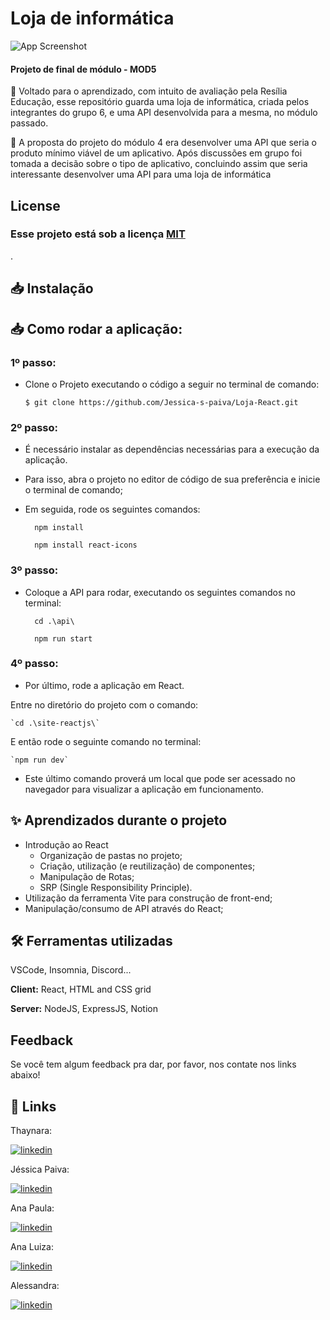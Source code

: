 
# Loja de informática

![App Screenshot](https://casaeconstrucao.org/wp-content/uploads/2022/01/2-dicas-para-escolher-nomes-de-lojas-de-informatica.jpg)

#### Projeto de final de módulo - MOD5
🌿 Voltado para o aprendizado, com intuito de avaliação pela Resília Educação, esse repositório guarda uma loja de informática, criada pelos integrantes do grupo 6, e uma API desenvolvida para a mesma, no módulo passado.

🌿 A proposta do projeto do módulo 4 era desenvolver uma API que seria o produto mínimo viável de um aplicativo. Após discussões em grupo foi tomada a decisão sobre o tipo de aplicativo, concluindo assim que seria interessante desenvolver uma API para uma loja de informática

## License

### Esse projeto está sob a licença [MIT](https://choosealicense.com/licenses/mit/)
.
## 📥 Instalação

## 📥 Como rodar a aplicação:

### 1º passo:
- Clone o Projeto executando o código a seguir no terminal de comando: 

      $ git clone https://github.com/Jessica-s-paiva/Loja-React.git


### 2º passo: 
  
- É necessário instalar as dependências necessárias para a execução da aplicação.
- Para isso, abra o projeto no editor de código de sua preferência e inicie o terminal de comando;
- Em seguida, rode os seguintes comandos:

		npm install

		npm install react-icons
    
### 3º passo:
- Coloque a API para rodar, executando os seguintes comandos no terminal:

		cd .\api\   
		
	    npm run start

### 4º passo:
- Por último, rode a aplicação em React.

Entre no diretório do projeto com o comando:

	`cd .\site-reactjs\`

E então rode o seguinte comando no terminal:

	`npm run dev`
	
- Este último comando proverá um local que pode ser acessado no navegador para visualizar a aplicação em funcionamento.

## ✨ Aprendizados durante o projeto

- Introdução ao React
	- Organização de pastas no projeto;
	- Criação, utilização (e reutilização) de componentes;
	- Manipulação de Rotas;
	- SRP (Single Responsibility Principle).
- Utilização da ferramenta Vite para construção de front-end;
- Manipulação/consumo de API através do React;


## 🛠 Ferramentas utilizadas
VSCode, Insomnia, Discord...

**Client:** React, HTML and CSS grid

**Server:** NodeJS, ExpressJS, Notion

## Feedback

Se você tem algum feedback pra dar, por favor, nos contate nos links abaixo!

## 🔗 Links
Thaynara:

[![linkedin](https://img.shields.io/badge/linkedin-0A66C2?style=for-the-badge&logo=linkedin&logoColor=white)](https://www.linkedin.com/in/thaynara-cabral/)

Jéssica Paiva:

[![linkedin](https://img.shields.io/badge/linkedin-0A66C2?style=for-the-badge&logo=linkedin&logoColor=white)](https://www.linkedin.com/in/jessica-dos-santos-paiva/)

Ana Paula:

[![linkedin](https://img.shields.io/badge/linkedin-0A66C2?style=for-the-badge&logo=linkedin&logoColor=white)](https://www.linkedin.com/in/anafedechem/)     

Ana Luiza:

[![linkedin](https://img.shields.io/badge/linkedin-0A66C2?style=for-the-badge&logo=linkedin&logoColor=white)](https://www.linkedin.com/in/ana-luizaferreira/)

Alessandra:

[![linkedin](https://img.shields.io/badge/linkedin-0A66C2?style=for-the-badge&logo=linkedin&logoColor=white)](https://www.linkedin.com/in/alessandra-bulka-de-ramos/)
